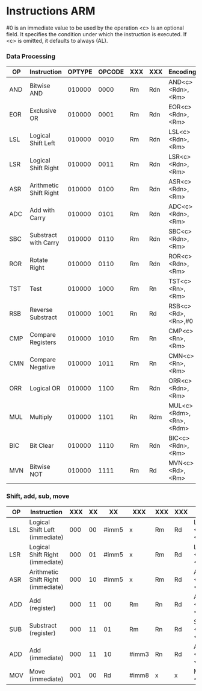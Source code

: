 # Instructions ARM

\#0 is an immediate value to be used by the operation
\<c\> Is an optional field. It specifies the condition under which the instruction is executed. If \<c\> is omitted, it defaults to always (AL).

### Data Processing

OP |Instruction				|OPTYPE|OPCODE	|XXX|XXX|Encoding						|
---|------------------------|------|--------|---|---|--------
AND|Bitwise AND				|010000|0000	|Rm |Rdn|AND\<c\> \<Rdn\>,\<Rm\>
EOR|Exclusive OR			|010000|0001	|Rm |Rdn|EOR\<c\> \<Rdn\>,\<Rm\>
LSL|Logical Shift Left		|010000|0010	|Rm |Rdn|LSL\<c\> \<Rdn\>,\<Rm\>
LSR|Logical Shift Right		|010000|0011	|Rm |Rdn|LSR\<c\> \<Rdn\>,\<Rm\>
ASR|Arithmetic Shift Right	|010000|0100	|Rm |Rdn|ASR\<c\> \<Rdn\>,\<Rm\>
ADC|Add with Carry			|010000|0101	|Rm |Rdn|ADC\<c\> \<Rdn\>,\<Rm\>
SBC|Substract with Carry	|010000|0110	|Rm |Rdn|SBC\<c\> \<Rdn\>,\<Rm\>
ROR|Rotate Right			|010000|0110	|Rm |Rdn|ROR\<c\> \<Rdn\>,\<Rm\>
TST|Test					|010000|1000	|Rm |Rn |TST\<c\> \<Rn\>,\<Rm\>
RSB|Reverse Substract		|010000|1001	|Rn |Rd |RSB\<c\> \<Rd\>,\<Rn\>,\#0
CMP|Compare Registers		|010000|1010	|Rm |Rn |CMP\<c\> \<Rn\>,\<Rm\>
CMN|Compare Negative		|010000|1011	|Rm |Rn |CMN\<c\> \<Rn\>,\<Rm\>
ORR|Logical OR				|010000|1100	|Rm |Rdn|ORR\<c\> \<Rdn\>,\<Rm\>
MUL|Multiply				|010000|1101	|Rn |Rdm|MUL\<c\> \<Rdm\>,\<Rn\>,\<Rdm\>
BIC|Bit Clear				|010000|1110	|Rm |Rdn|BIC\<c\> \<Rdn\>,\<Rm\>
MVN|Bitwise NOT				|010000|1111	|Rm |Rd |MVN\<c\> \<Rd\>,\<Rm\>

### Shift, add, sub, move

OP |Instruction							|XXX|XX|XX		|XXX		|XXX|XXX|Encoding
---|------------------------------------|---|--|--------|-----------|---|---|--------
LSL|Logical Shift Left (immediate)		|000|00|\#imm5	|x			|Rm |Rd |LSL\<c\> \<Rd\>,\<Rm\>,\#imm5
LSR|Logical Shift Right (immediate)		|000|01|\#imm5	|x			|Rm |Rd |LSR\<c\> \<Rd\>,\<Rm\>,\#imm5
ASR|Arithmetic Shift Right (immediate)	|000|10|\#imm5	|x			|Rm |Rd |ASR\<c\> \<Rd\>,\<Rm\>,\#imm5
ADD|Add (register)						|000|11|00		|Rm			|Rn |Rd |ADD\<c\> \<Rd\>,\<Rn\>,\<Rm\>
SUB|Substract (register)				|000|11|01		|Rm			|Rn |Rd |SUB\<c\> \<Rd\>,\<Rn\>,\<Rm\>
ADD|Add (immediate)						|000|11|10		|\#imm3		|Rn |Rd |ADD\<c\> \<Rd\>,\<Rn\>,\#imm3
MOV|Move (immediate)					|001|00|Rd		|\#imm8		|x	|x	|MOV\<c\> \<Rd\>,\#imm8

